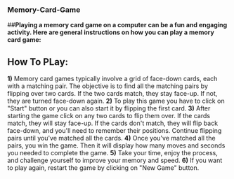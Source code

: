 ### Memory-Card-Game

##**Playing a memory card game on a computer can be a fun and engaging activity. Here are general instructions on how you can play a memory card game:**

## How To PLay:
**1)** Memory card games typically involve a grid of face-down cards, each with a matching pair.
       The objective is to find all the matching pairs by flipping over two cards.
       If the two cards match, they stay face-up. If not, they are turned face-down again.
**2)** To play this game you have to click on "Start" button or you can also start it by flipping the first card.
**3)** After starting the game click on any two cards to flip them over.
       If the cards match, they will stay face-up.
       If the cards don't match, they will flip back face-down, and you'll need to remember their positions.
       Continue flipping pairs until you've matched all the cards.
**4)** Once you've matched all the pairs, you win the game.
       Then it will display how many moves and seconds you needed to complete the game.
**5)** Take your time, enjoy the process, and challenge yourself to improve your memory and speed.
**6)** If you want to play again, restart the game by clicking on "New Game" button.
